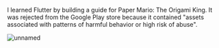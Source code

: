 I learned Flutter by building a guide for Paper Mario: The Origami King. It was rejected from the Google Play store because it contained "assets associated with patterns of harmful behavior or high risk of abuse".

![unnamed](https://user-images.githubusercontent.com/9307830/155591408-2ce91ed3-1150-4597-a6cb-c48c88a3fbd8.png)
